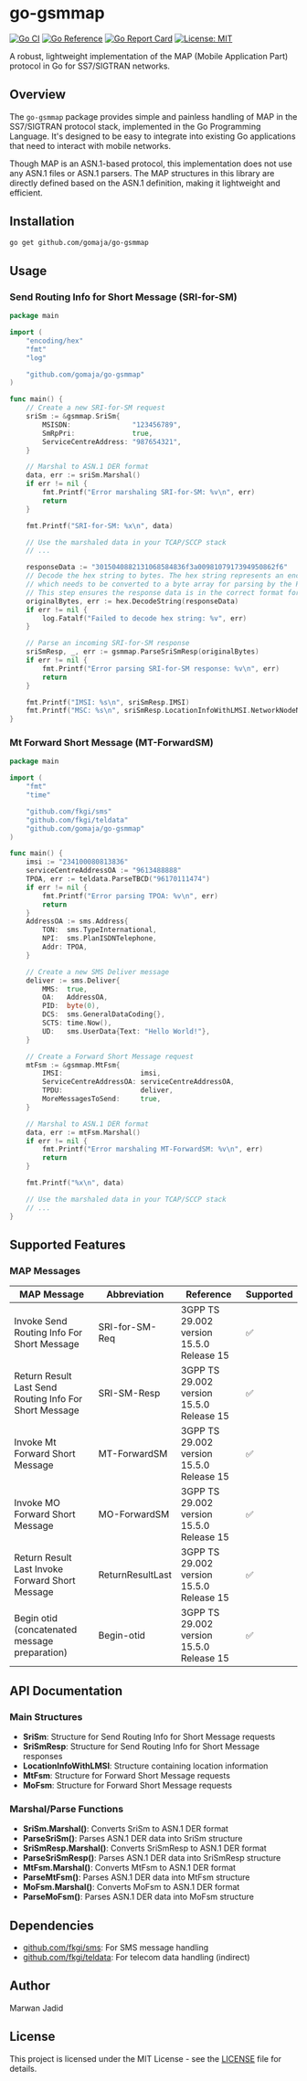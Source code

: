 # go-gsmmap

[![Go CI](https://github.com/gomaja/go-gsmmap/actions/workflows/ci.yml/badge.svg)](https://github.com/gomaja/go-gsmmap/actions/workflows/ci.yml)
[![Go Reference](https://pkg.go.dev/badge/github.com/gomaja/go-gsmmap.svg)](https://pkg.go.dev/github.com/gomaja/go-gsmmap)
[![Go Report Card](https://goreportcard.com/badge/github.com/gomaja/go-gsmmap)](https://goreportcard.com/report/github.com/gomaja/go-gsmmap)
[![License: MIT](https://img.shields.io/badge/License-MIT-yellow.svg)](https://opensource.org/licenses/MIT)

A robust, lightweight implementation of the MAP (Mobile Application Part) protocol in Go for SS7/SIGTRAN networks.

## Overview

The `go-gsmmap` package provides simple and painless handling of MAP in the SS7/SIGTRAN protocol stack, implemented in the Go Programming Language. It's designed to be easy to integrate into existing Go applications that need to interact with mobile networks.

Though MAP is an ASN.1-based protocol, this implementation does not use any ASN.1 files or ASN.1 parsers. The MAP structures in this library are directly defined based on the ASN.1 definition, making it lightweight and efficient.

## Installation

```bash
go get github.com/gomaja/go-gsmmap
```

## Usage

### Send Routing Info for Short Message (SRI-for-SM)

```go
package main

import (
	"encoding/hex"
	"fmt"
	"log"

	"github.com/gomaja/go-gsmmap"
)

func main() {
	// Create a new SRI-for-SM request
	sriSm := &gsmmap.SriSm{
		MSISDN:               "123456789",
		SmRpPri:              true,
		ServiceCentreAddress: "987654321",
	}

	// Marshal to ASN.1 DER format
	data, err := sriSm.Marshal()
	if err != nil {
		fmt.Printf("Error marshaling SRI-for-SM: %v\n", err)
		return
	}

	fmt.Printf("SRI-for-SM: %x\n", data)

	// Use the marshaled data in your TCAP/SCCP stack
	// ...

	responseData := "3015040882131068584836f3a0098107917394950862f6"
	// Decode the hex string to bytes. The hex string represents an encoded SRI-for-SM response,
	// which needs to be converted to a byte array for parsing by the ParseSriSmResp function.
	// This step ensures the response data is in the correct format for further processing.
	originalBytes, err := hex.DecodeString(responseData)
	if err != nil {
		log.Fatalf("Failed to decode hex string: %v", err)
	}

	// Parse an incoming SRI-for-SM response
	sriSmResp, _, err := gsmmap.ParseSriSmResp(originalBytes)
	if err != nil {
		fmt.Printf("Error parsing SRI-for-SM response: %v\n", err)
		return
	}

	fmt.Printf("IMSI: %s\n", sriSmResp.IMSI)
	fmt.Printf("MSC: %s\n", sriSmResp.LocationInfoWithLMSI.NetworkNodeNumber)
}
```

### Mt Forward Short Message (MT-ForwardSM)

```go
package main

import (
	"fmt"
	"time"

	"github.com/fkgi/sms"
	"github.com/fkgi/teldata"
	"github.com/gomaja/go-gsmmap"
)

func main() {
	imsi := "234100080813836"
	serviceCentreAddressOA := "9613488888"
	TPOA, err := teldata.ParseTBCD("96170111474")
	if err != nil {
		fmt.Printf("Error parsing TPOA: %v\n", err)
		return
	}
	AddressOA := sms.Address{
		TON:  sms.TypeInternational,
		NPI:  sms.PlanISDNTelephone,
		Addr: TPOA,
	}

	// Create a new SMS Deliver message
	deliver := sms.Deliver{
		MMS:  true,
		OA:   AddressOA,
		PID:  byte(0),
		DCS:  sms.GeneralDataCoding{},
		SCTS: time.Now(),
		UD:   sms.UserData{Text: "Hello World!"},
	}

	// Create a Forward Short Message request
	mtFsm := &gsmmap.MtFsm{
		IMSI:                   imsi,
		ServiceCentreAddressOA: serviceCentreAddressOA,
		TPDU:                   deliver,
		MoreMessagesToSend:     true,
	}

	// Marshal to ASN.1 DER format
	data, err := mtFsm.Marshal()
	if err != nil {
		fmt.Printf("Error marshaling MT-ForwardSM: %v\n", err)
		return
	}

	fmt.Printf("%x\n", data)

	// Use the marshaled data in your TCAP/SCCP stack
	// ...
}
```

## Supported Features

### MAP Messages

| MAP Message                                            | Abbreviation     | Reference                                | Supported |
|--------------------------------------------------------|------------------|------------------------------------------|-----------|
| Invoke Send Routing Info For Short Message             | SRI-for-SM-Req   | 3GPP TS 29.002 version 15.5.0 Release 15 | ✅         |
| Return Result Last Send Routing Info For Short Message | SRI-SM-Resp      | 3GPP TS 29.002 version 15.5.0 Release 15 | ✅         |
| Invoke Mt Forward Short Message                        | MT-ForwardSM     | 3GPP TS 29.002 version 15.5.0 Release 15 | ✅         |
| Invoke MO Forward Short Message                        | MO-ForwardSM     | 3GPP TS 29.002 version 15.5.0 Release 15 | ✅         |
| Return Result Last Invoke Forward Short Message        | ReturnResultLast | 3GPP TS 29.002 version 15.5.0 Release 15 | ✅         |
| Begin otid (concatenated message preparation)          | Begin-otid       | 3GPP TS 29.002 version 15.5.0 Release 15 | ✅         |

## API Documentation

### Main Structures

- **SriSm**: Structure for Send Routing Info for Short Message requests
- **SriSmResp**: Structure for Send Routing Info for Short Message responses
- **LocationInfoWithLMSI**: Structure containing location information
- **MtFsm**: Structure for Forward Short Message requests
- **MoFsm**: Structure for Forward Short Message requests

### Marshal/Parse Functions

- **SriSm.Marshal()**: Converts SriSm to ASN.1 DER format
- **ParseSriSm()**: Parses ASN.1 DER data into SriSm structure
- **SriSmResp.Marshal()**: Converts SriSmResp to ASN.1 DER format
- **ParseSriSmResp()**: Parses ASN.1 DER data into SriSmResp structure
- **MtFsm.Marshal()**: Converts MtFsm to ASN.1 DER format
- **ParseMtFsm()**: Parses ASN.1 DER data into MtFsm structure
- **MoFsm.Marshal()**: Converts MoFsm to ASN.1 DER format
- **ParseMoFsm()**: Parses ASN.1 DER data into MoFsm structure

## Dependencies

- [github.com/fkgi/sms](https://github.com/fkgi/sms): For SMS message handling
- [github.com/fkgi/teldata](https://github.com/fkgi/teldata): For telecom data handling (indirect)

## Author

Marwan Jadid

## License

This project is licensed under the MIT License - see the [LICENSE](https://github.com/gomaja/go-gsmmap/blob/main/LICENSE) file for details.
